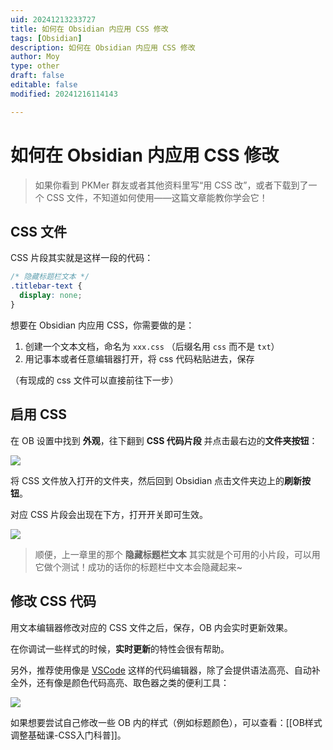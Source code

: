 ```yaml
---
uid: 20241213233727
title: 如何在 Obsidian 内应用 CSS 修改
tags: [Obsidian]
description: 如何在 Obsidian 内应用 CSS 修改
author: Moy
type: other
draft: false
editable: false
modified: 20241216114143

---
```


# 如何在 Obsidian 内应用 CSS 修改

> 如果你看到 PKMer 群友或者其他资料里写“用 CSS 改”，或者下载到了一个 CSS 文件，不知道如何使用——这篇文章能教你学会它！

## CSS 文件

CSS 片段其实就是这样一段的代码：

```css
/* 隐藏标题栏文本 */
.titlebar-text {
  display: none;
}

```

想要在 Obsidian 内应用 CSS，你需要做的是：

1. 创建一个文本文档，命名为 `xxx.css` （后缀名用 `css` 而不是 `txt`）
2. 用记事本或者任意编辑器打开，将 css 代码粘贴进去，保存

（有现成的 css 文件可以直接前往下一步）

## 启用 CSS

在 OB 设置中找到 **外观**，往下翻到 **CSS 代码片段** 并点击最右边的**文件夹按钮**：

![](https://cdn.pkmer.cn/images/202412141725823.webp!pkmer)

将 CSS 文件放入打开的文件夹，然后回到 Obsidian 点击文件夹边上的**刷新按钮**。

对应 CSS 片段会出现在下方，打开开关即可生效。

![](https://cdn.pkmer.cn/images/202412141725824.webp!pkmer)

> 顺便，上一章里的那个 **隐藏标题栏文本** 其实就是个可用的小片段，可以用它做个测试！成功的话你的标题栏中文本会隐藏起来~

## 修改 CSS 代码

用文本编辑器修改对应的 CSS 文件之后，保存，OB 内会实时更新效果。

在你调试一些样式的时候，**实时更新**的特性会很有帮助。

另外，推荐使用像是 [VSCode](https://code.visualstudio.com/) 这样的代码编辑器，除了会提供语法高亮、自动补全外，还有像是颜色代码高亮、取色器之类的便利工具：

![](https://cdn.pkmer.cn/images/202412141725825.webp!pkmer)

如果想要尝试自己修改一些 OB 内的样式（例如标题颜色），可以查看：[[OB样式调整基础课-CSS入门科普]]。
